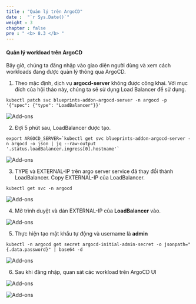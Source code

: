 ```yaml
---
title : "Quản lý trên ArgoCD"
date :  "`r Sys.Date()`" 
weight : 3 
chapter : false
pre : " <b> 8.3 </b> "
---
```


#### Quản lý workload trên ArgoCD

Bây giờ, chúng ta đăng nhập vào giao diện người dùng và xem cách workloads đang được quản lý thông qua ArgoCD.

1.  Theo mặc định, dịch vụ **argocd-server** không được công khai. Với mục đích của hội thảo này, chúng ta sẽ sử dụng Load Balancer để sử dụng.

```
kubectl patch svc blueprints-addon-argocd-server -n argocd -p '{"spec": {"type": "LoadBalancer"}}'
```

![Add-ons](/images/8-deploy/8.3-manage/001-manage.png?featherlight=false&width=90pc)

2.  Đợi 5 phút sau, LoadBalancer được tạo.

```
export ARGOCD_SERVER=`kubectl get svc blueprints-addon-argocd-server -n argocd -o json | jq --raw-output '.status.loadBalancer.ingress[0].hostname'`
```

![Add-ons](/images/8-deploy/8.3-manage/002-manage.png?featherlight=false&width=90pc)

3.  TYPE và EXTERNAL-IP trên argo server service đã thay đổi thành LoadBalancer. Copy EXTERNAL-IP của LoadBalancer.

```
kubectl get svc -n argocd
```

![Add-ons](/images/8-deploy/8.3-manage/003-manage.png?featherlight=false&width=90pc)

4.  Mở trình duyệt và dán EXTERNAL-IP của **LoadBalancer** vào.

![Add-ons](/images/8-deploy/8.3-manage/004-manage.png?featherlight=false&width=90pc)

5.  Thực hiện tạo mật khẩu tự động và username là **admin**

```
kubectl -n argocd get secret argocd-initial-admin-secret -o jsonpath="{.data.password}" | base64 -d
```

![Add-ons](/images/8-deploy/8.3-manage/005-manage.png?featherlight=false&width=90pc)

6.  Sau khi đăng nhập, quan sát các workload trên ArgoCD UI

![Add-ons](/images/8-deploy/8.3-manage/006-manage.png?featherlight=false&width=90pc)

![Add-ons](/images/8-deploy/8.3-manage/007-manage.png?featherlight=false&width=90pc)